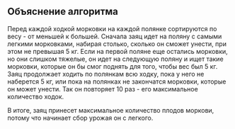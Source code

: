 ## Объяснение алгоритма

Перед каждой ходкой морковки на каждой полянке сортируются по
весу - от меньшей к большей. Сначала заяц идет на поляну с самыми
легкими морковками, набирая столько, сколько он сможет унести,
при этом не превышая 5 кг. Если на первой поляне еще остались морковки,
но они слишком тяжелые, он идет на следующую поляну и ищет такие морковки, 
которые он бы смог поднять для того, чтобы вес был 5 кг. Заяц продолжает ходить по полянкам всю ходку,
пока у него не наберется 5 кг, или пока на полянках не закончатся морковки, которые он может
унести. Так он повторяет 10 раз - его максимальное количество ходок.

В итоге, заяц принесет максимальное количество плодов моркови, потому что начинает
сбор урожая он с легкого.